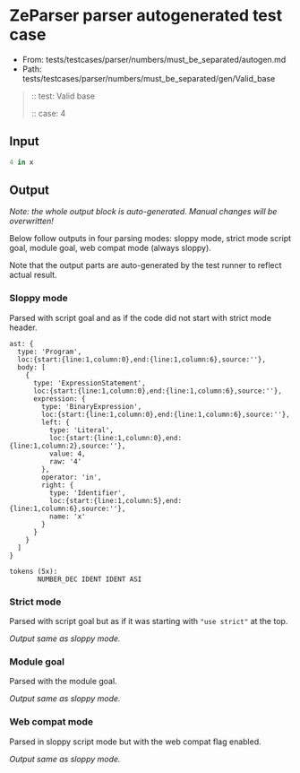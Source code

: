 # ZeParser parser autogenerated test case

- From: tests/testcases/parser/numbers/must_be_separated/autogen.md
- Path: tests/testcases/parser/numbers/must_be_separated/gen/Valid_base

> :: test: Valid base
>
> :: case: 4

## Input


`````js
4 in x
`````

## Output

_Note: the whole output block is auto-generated. Manual changes will be overwritten!_

Below follow outputs in four parsing modes: sloppy mode, strict mode script goal, module goal, web compat mode (always sloppy).

Note that the output parts are auto-generated by the test runner to reflect actual result.

### Sloppy mode

Parsed with script goal and as if the code did not start with strict mode header.

`````
ast: {
  type: 'Program',
  loc:{start:{line:1,column:0},end:{line:1,column:6},source:''},
  body: [
    {
      type: 'ExpressionStatement',
      loc:{start:{line:1,column:0},end:{line:1,column:6},source:''},
      expression: {
        type: 'BinaryExpression',
        loc:{start:{line:1,column:0},end:{line:1,column:6},source:''},
        left: {
          type: 'Literal',
          loc:{start:{line:1,column:0},end:{line:1,column:2},source:''},
          value: 4,
          raw: '4'
        },
        operator: 'in',
        right: {
          type: 'Identifier',
          loc:{start:{line:1,column:5},end:{line:1,column:6},source:''},
          name: 'x'
        }
      }
    }
  ]
}

tokens (5x):
       NUMBER_DEC IDENT IDENT ASI
`````

### Strict mode

Parsed with script goal but as if it was starting with `"use strict"` at the top.

_Output same as sloppy mode._

### Module goal

Parsed with the module goal.

_Output same as sloppy mode._

### Web compat mode

Parsed in sloppy script mode but with the web compat flag enabled.

_Output same as sloppy mode._
